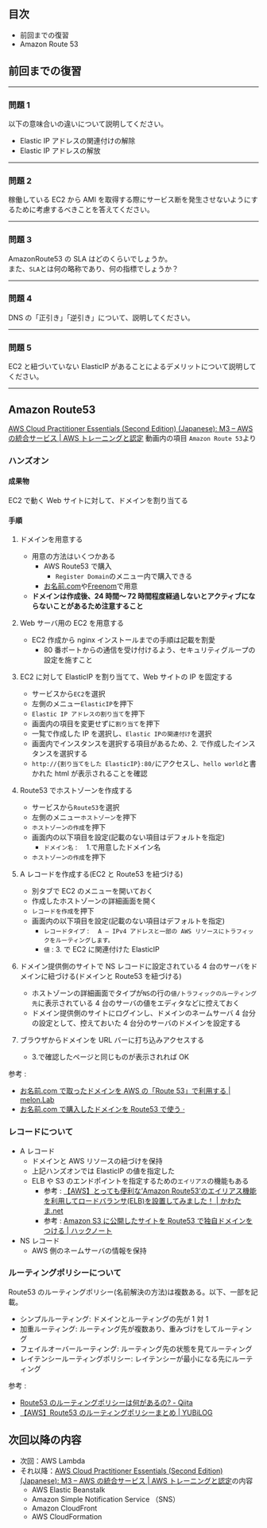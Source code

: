 ## 目次

-   前回までの復習
-   Amazon Route 53

## 前回までの復習

---

### 問題 1

以下の意味合いの違いについて説明してください。

-   Elastic IP アドレスの関連付けの解除
-   Elastic IP アドレスの解放

---

### 問題 2

稼働している EC2 から AMI を取得する際にサービス断を発生させないようにするために考慮するべきことを答えてください。

---

### 問題 3

AmazonRoute53 の SLA はどのくらいでしょうか。  
また、`SLA`とは何の略称であり、何の指標でしょうか？

---

### 問題 4

DNS の「正引き」「逆引き」について、説明してください。

---

### 問題 5

EC2 と紐づいていない ElasticIP があることによるデメリットについて説明してください。

---

## Amazon Route53

[AWS Cloud Practitioner Essentials (Second Edition) (Japanese): M3 – AWS の統合サービス | AWS トレーニングと認定](https://www.aws.training/Details/eLearning?id=34402) 動画内の項目 `Amazon Route 53`より

### ハンズオン

#### 成果物

EC2 で動く Web サイトに対して、ドメインを割り当てる

#### 手順

1.  ドメインを用意する

    -   用意の方法はいくつかある
        -   AWS Route53 で購入
            -   `Register Domain`のメニュー内で購入できる
        -   [お名前.com](https://www.onamae.com/)や[Freenom](https://www.freenom.com/ja/index.html)で用意
    -   **ドメインは作成後、24 時間～ 72 時間程度経過しないとアクティブにならないことがあるため注意すること**

2.  Web サーバ用の EC2 を用意する
    -   EC2 作成から nginx インストールまでの手順は記載を割愛
        -   80 番ポートからの通信を受け付けるよう、セキュリティグループの設定を施すこと
3.  EC2 に対して ElasticIP を割り当てて、Web サイトの IP を固定する
    -   サービスから`EC2`を選択
    -   左側のメニュー`ElasticIP`を押下
    -   `Elastic IP アドレスの割り当て`を押下
    -   画面内の項目を変更せずに`割り当て`を押下
    -   一覧で作成した IP を選択し、`Elastic IPの関連付け`を選択
    -   画面内でインスタンスを選択する項目があるため、2. で作成したインスタンスを選択する
    -   `http://{割り当てをした ElasticIP}:80/`にアクセスし、`hello world`と書かれた html が表示されることを確認
4.  Route53 でホストゾーンを作成する
    -   サービスから`Route53`を選択
    -   左側のメニュー`ホストゾーン`を押下
    -   `ホストゾーンの作成`を押下
    -   画面内の以下項目を設定(記載のない項目はデフォルトを指定)
        -   `ドメイン名` :　 1.で用意したドメイン名
    -   `ホストゾーンの作成`を押下
5.  A レコードを作成する(EC2 と Route53 を紐づける)
    -   別タブで EC2 のメニューを開いておく
    -   作成したホストゾーンの詳細画面を開く
    -   `レコードを作成`を押下
    -   画面内の以下項目を設定(記載のない項目はデフォルトを指定)
        -   `レコードタイプ` :　 `A – IPv4 アドレスと一部の AWS リソースにトラフィックをルーティングします。`
        -   `値` : 3. で EC2 に関連付けた ElasticIP
6.  ドメイン提供側のサイトで NS レコードに設定されている 4 台のサーバをドメインに紐づける(ドメインと Route53 を紐づける)
    -   ホストゾーンの詳細画面でタイプが`NS`の行の`値/トラフィックのルーティング先`に表示されている 4 台のサーバの値をエディタなどに控えておく
    -   ドメイン提供側のサイトにログインし、ドメインのネームサーバ 4 台分の設定として、控えておいた 4 台分のサーバのドメインを設定する
7.  ブラウザからドメインを URL バーに打ち込みアクセスする
    -   3.で確認したページと同じものが表示されれば OK

参考 :

-   [お名前.com で取ったドメインを AWS の「Route 53」で利用する | melon.Lab](https://mel.onl/onamae-domain-aws-route-53/)
-   [お名前.com で購入したドメインを Route53 で使う ·](https://blog.i-tale.jp/2020/04/13_02/)

### レコードについて

-   A レコード
    -   ドメインと AWS リソースの紐づけを保持
    -   上記ハンズオンでは ElasticIP の値を指定した
    -   ELB や S3 のエンドポイントを指定するための`エイリアス`の機能もある
        -   参考 : [【AWS】とっても便利な’Amazon Route53’のエイリアス機能を利用してロードバランサ(ELB)を設置してみました！ | かわたま.net](http://kawatama.net/web/1157)
        -   参考 : [Amazon S3 に公開したサイトを Route53 で独自ドメインをつける | ハックノート](https://hacknote.jp/archives/45013/)
-   NS レコード
    -   AWS 側のネームサーバの情報を保持

### ルーティングポリシーについて

Route53 のルーティングポリシー(名前解決の方法)は複数ある。以下、一部を記載。

-   シンプルルーティング: ドメインとルーティングの先が 1 対 1
-   加重ルーティング: ルーティング先が複数あり、重みづけをしてルーティング
-   フェイルオーバールーティング: ルーティング先の状態を見てルーティング
-   レイテンシールーティングポリシー: レイテンシーが最小になる先にルーティング

参考 :

-   [Route53 のルーティングポリシーは何があるの? - Qiita](https://qiita.com/miyuki_samitani/items/0b2f155da75350629c7c)
-   [【AWS】Route53 のルーティングポリシーまとめ | YUBiLOG](https://sashihara.jp/routing-policy)

## 次回以降の内容

-   次回：AWS Lambda
-   それ以降：[AWS Cloud Practitioner Essentials (Second Edition) (Japanese): M3 – AWS の統合サービス | AWS トレーニングと認定](https://www.aws.training/Details/eLearning?id=34402)の内容
    -   AWS Elastic Beanstalk
    -   Amazon Simple Notification Service （SNS）
    -   Amazon CloudFront
    -   AWS CloudFormation
